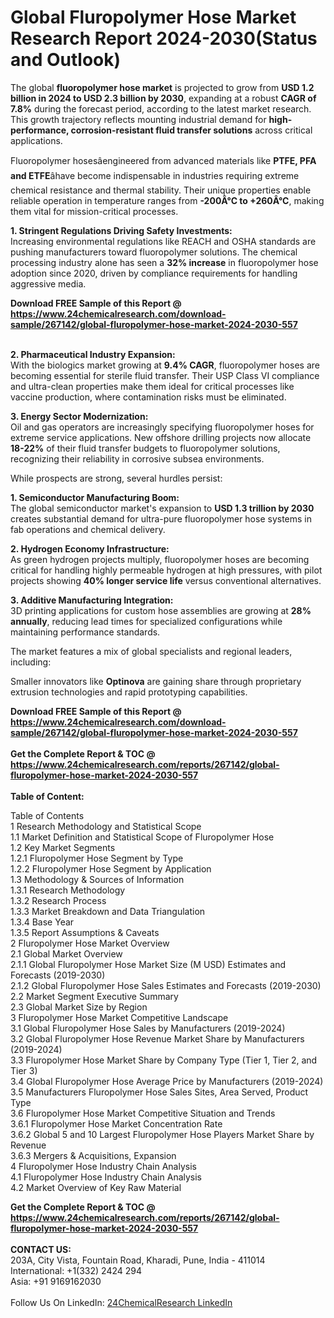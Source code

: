 <h1>Global Fluropolymer Hose Market Research Report 2024-2030(Status and Outlook)</h1><p>The global <strong>fluoropolymer hose market</strong> is projected to grow from <strong>USD 1.2 billion in 2024 to USD 2.3 billion by 2030</strong>, expanding at a robust <strong>CAGR of 7.8%</strong> during the forecast period, according to the latest market research. This growth trajectory reflects mounting industrial demand for <strong>high-performance, corrosion-resistant fluid transfer solutions</strong> across critical applications.</p><p>Fluoropolymer hosesâengineered from advanced materials like <strong>PTFE, PFA and ETFE</strong>âhave become indispensable in industries requiring extreme chemical resistance and thermal stability. Their unique properties enable reliable operation in temperature ranges from <strong>-200Â°C to +260Â°C</strong>, making them vital for mission-critical processes.</p><p><strong>1. Stringent Regulations Driving Safety Investments:</strong><br>
Increasing environmental regulations like REACH and OSHA standards are pushing manufacturers toward fluoropolymer solutions. The chemical processing industry alone has seen a <strong>32% increase</strong> in fluoropolymer hose adoption since 2020, driven by compliance requirements for handling aggressive media.</p><div><b>Download FREE Sample of this Report @ 
            <a href="https://www.24chemicalresearch.com/download-sample/267142/global-fluropolymer-hose-market-2024-2030-557">
            https://www.24chemicalresearch.com/download-sample/267142/global-fluropolymer-hose-market-2024-2030-557</a></b></div><br><p><strong>2. Pharmaceutical Industry Expansion:</strong><br>
With the biologics market growing at <strong>9.4% CAGR</strong>, fluoropolymer hoses are becoming essential for sterile fluid transfer. Their USP Class VI compliance and ultra-clean properties make them ideal for critical processes like vaccine production, where contamination risks must be eliminated.</p><p><strong>3. Energy Sector Modernization:</strong><br>
Oil and gas operators are increasingly specifying fluoropolymer hoses for extreme service applications. New offshore drilling projects now allocate <strong>18-22%</strong> of their fluid transfer budgets to fluoropolymer solutions, recognizing their reliability in corrosive subsea environments.</p><p>While prospects are strong, several hurdles persist:</p><p><strong>1. Semiconductor Manufacturing Boom:</strong><br>
The global semiconductor market's expansion to <strong>USD 1.3 trillion by 2030</strong> creates substantial demand for ultra-pure fluoropolymer hose systems in fab operations and chemical delivery.</p><p><strong>2. Hydrogen Economy Infrastructure:</strong><br>
As green hydrogen projects multiply, fluoropolymer hoses are becoming critical for handling highly permeable hydrogen at high pressures, with pilot projects showing <strong>40% longer service life</strong> versus conventional alternatives.</p><p><strong>3. Additive Manufacturing Integration:</strong><br>
3D printing applications for custom hose assemblies are growing at <strong>28% annually</strong>, reducing lead times for specialized configurations while maintaining performance standards.</p><p>The market features a mix of global specialists and regional leaders, including:</p><p>Smaller innovators like <strong>Optinova</strong> are gaining share through proprietary extrusion technologies and rapid prototyping capabilities.</p><div><b>Download FREE Sample of this Report @ 
            <a href="https://www.24chemicalresearch.com/download-sample/267142/global-fluropolymer-hose-market-2024-2030-557">
            https://www.24chemicalresearch.com/download-sample/267142/global-fluropolymer-hose-market-2024-2030-557</a></b></div><br><div><b>Get the Complete Report & TOC @ 
            <a href="https://www.24chemicalresearch.com/reports/267142/global-fluropolymer-hose-market-2024-2030-557">
            https://www.24chemicalresearch.com/reports/267142/global-fluropolymer-hose-market-2024-2030-557</a></b></div><br>
            <b>Table of Content:</b><p>Table of Contents<br />
1 Research Methodology and Statistical Scope<br />
1.1 Market Definition and Statistical Scope of Fluropolymer Hose<br />
1.2 Key Market Segments<br />
1.2.1 Fluropolymer Hose Segment by Type<br />
1.2.2 Fluropolymer Hose Segment by Application<br />
1.3 Methodology & Sources of Information<br />
1.3.1 Research Methodology<br />
1.3.2 Research Process<br />
1.3.3 Market Breakdown and Data Triangulation<br />
1.3.4 Base Year<br />
1.3.5 Report Assumptions & Caveats<br />
2 Fluropolymer Hose Market Overview<br />
2.1 Global Market Overview<br />
2.1.1 Global Fluropolymer Hose Market Size (M USD) Estimates and Forecasts (2019-2030)<br />
2.1.2 Global Fluropolymer Hose Sales Estimates and Forecasts (2019-2030)<br />
2.2 Market Segment Executive Summary<br />
2.3 Global Market Size by Region<br />
3 Fluropolymer Hose Market Competitive Landscape<br />
3.1 Global Fluropolymer Hose Sales by Manufacturers (2019-2024)<br />
3.2 Global Fluropolymer Hose Revenue Market Share by Manufacturers (2019-2024)<br />
3.3 Fluropolymer Hose Market Share by Company Type (Tier 1, Tier 2, and Tier 3)<br />
3.4 Global Fluropolymer Hose Average Price by Manufacturers (2019-2024)<br />
3.5 Manufacturers Fluropolymer Hose Sales Sites, Area Served, Product Type<br />
3.6 Fluropolymer Hose Market Competitive Situation and Trends<br />
3.6.1 Fluropolymer Hose Market Concentration Rate<br />
3.6.2 Global 5 and 10 Largest Fluropolymer Hose Players Market Share by Revenue<br />
3.6.3 Mergers & Acquisitions, Expansion<br />
4 Fluropolymer Hose Industry Chain Analysis<br />
4.1 Fluropolymer Hose Industry Chain Analysis<br />
4.2 Market Overview of Key Raw Material</p><div><b>Get the Complete Report & TOC @ 
            <a href="https://www.24chemicalresearch.com/reports/267142/global-fluropolymer-hose-market-2024-2030-557">
            https://www.24chemicalresearch.com/reports/267142/global-fluropolymer-hose-market-2024-2030-557</a></b></div><br><b>CONTACT US:</b><br>
            203A, City Vista, Fountain Road, Kharadi, Pune, India - 411014<br>
            International: +1(332) 2424 294<br>
            Asia: +91 9169162030 <br><br>
            Follow Us On LinkedIn: <a href="https://www.linkedin.com/company/24chemicalresearch/">24ChemicalResearch LinkedIn</a>